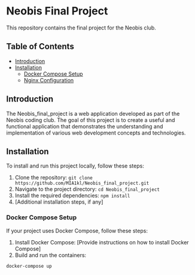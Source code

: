 # Neobis Final Project

This repository contains the final project for the Neobis club.

## Table of Contents

- [Introduction](#introduction)
- [Installation](#installation)
  - [Docker Compose Setup](#docker-compose-setup)
  - [Nginx Configuration](#nginx-configuration)


## Introduction

The Neobis_final_project is a web application developed as part of the Neobis coding club. The goal of this project is to create a useful and functional application that demonstrates the understanding and implementation of various web development concepts and technologies.

## Installation

To install and run this project locally, follow these steps:

1. Clone the repository: `git clone https://github.com/MIA1kl/Neobis_final_project.git`
2. Navigate to the project directory: `cd Neobis_final_project`
3. Install the required dependencies: `npm install`
4. [Additional installation steps, if any]

### Docker Compose Setup

If your project uses Docker Compose, follow these steps:

1. Install Docker Compose: [Provide instructions on how to install Docker Compose]
2. Build and run the containers:

```bash
docker-compose up
